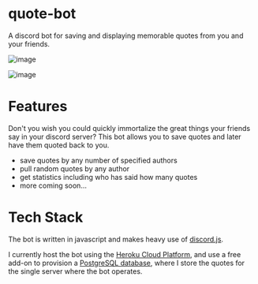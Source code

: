 # quote-bot
A discord bot for saving and displaying memorable quotes from you and your friends.

![image](https://user-images.githubusercontent.com/24642328/179651423-3e55ca4c-92ec-4564-929e-0b154670aa83.png)

![image](https://user-images.githubusercontent.com/24642328/179651558-824629c4-e4fb-4834-9e75-a7f54b218598.png)

# Features

Don't you wish you could quickly immortalize the great things your friends say in your discord server? This bot allows you to save quotes and later have them quoted back to you.

- save quotes by any number of specified authors
- pull random quotes by any author
- get statistics including who has said how many quotes
- more coming soon...

# Tech Stack

The bot is written in javascript and makes heavy use of [discord.js](https://discord.js.org/#/). 

I currently host the bot using the [Heroku Cloud Platform](https://heroku.com), and use a free add-on to provision a [PostgreSQL database](https://www.postgresql.org/), where I store the quotes for the single server where the bot operates. 
